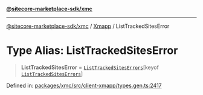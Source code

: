 [**@sitecore-marketplace-sdk/xmc**](../../../../README.md)

***

[@sitecore-marketplace-sdk/xmc](../../../../README.md) / [Xmapp](../README.md) / ListTrackedSitesError

# Type Alias: ListTrackedSitesError

> **ListTrackedSitesError** = [`ListTrackedSitesErrors`](ListTrackedSitesErrors.md)\[keyof [`ListTrackedSitesErrors`](ListTrackedSitesErrors.md)\]

Defined in: [packages/xmc/src/client-xmapp/types.gen.ts:2417](https://github.com/Sitecore/marketplace-sdk/blob/main/packages/xmc/src/client-xmapp/types.gen.ts#L2417)
